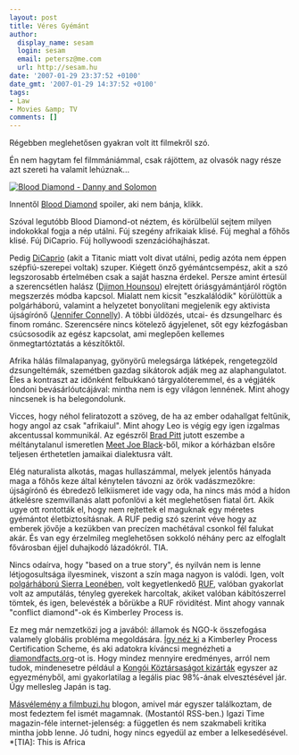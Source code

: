 ```yaml
---
layout: post
title: Véres Gyémánt
author:
  display_name: sesam
  login: sesam
  email: petersz@me.com
  url: http://sesam.hu
date: '2007-01-29 23:37:52 +0100'
date_gmt: '2007-01-29 14:37:52 +0100'
tags:
- Law
- Movies &amp; TV
comments: []
---
```


Régebben meglehetősen gyakran volt itt filmekről szó.

Én nem hagytam fel filmmániámmal, csak rájöttem, az olvasók nagy része azt szereti ha valamit lehúznak...

[![Blood Diamond - Danny and Solomon](http://sesam.hu/wp-content/uploads/2007/01/shot0004.jpg)](http://www.imdb.com/title/tt0450259)

Innentől [Blood Diamond](http://www.imdb.com/title/tt0450259) spoiler, aki nem bánja, klikk.  
  
Szóval legutóbb Blood Diamond-ot néztem, és körülbelül sejtem milyen indokokkal fogja a nép utálni. Fúj szegény afrikaiak klisé. Fúj meghal a főhős klisé. Fúj DiCaprio. Fúj hollywoodi szenzációhajhászat.

Pedig [DiCaprio](http://www.imdb.com/name/nm0000138) (akit a Titanic miatt volt divat utálni, pedig azóta nem éppen szépfiú-szerepei voltak) szuper. Kiégett önző gyémántcsempész, akit a szó legszorosabb értelmében csak a saját haszna érdekel. Persze amint értesül a szerencsétlen halász ([Djimon Hounsou](http://www.imdb.com/name/nm0005023)) elrejtett óriásgyámántjáról rögtön megszerzés módba kapcsol. Mialatt nem kicsit "eszkalálódik" körülöttük a polgárháború, valamint a helyzetet bonyolítani megjelenik egy aktivista újságírónő ([Jennifer Connelly](http://www.imdb.com/name/nm0000124)). A többi üldözés, utcai- és dzsungelharc és finom románc. Szerencsére nincs kötelező ágyjelenet, sőt egy kézfogásban csúcsosodik az egész kapcsolat, ami meglepően kellemes önmegtartóztatás a készítőktől.

Afrika hálás filmalapanyag, gyönyörű melegsárga látképek, rengetegzöld dzsungeltémák, szemétben gazdag sikátorok adják meg az alaphangulatot. Éles a kontraszt az időnként felbukkanó tárgyalóteremmel, és a végjáték londoni bevásárlóutcájával: mintha nem is egy világon lennének. Mint ahogy nincsenek is ha belegondolunk.

Vicces, hogy néhol feliratozott a szöveg, de ha az ember odahallgat feltűnik, hogy angol az csak "afrikaiul". Mint ahogy Leo is végig egy igen izgalmas akcentussal kommunikál. Az egészről [Brad Pitt](http://www.imdb.com/name/nm0000093) jutott eszembe a méltánytalanul ismeretlen [Meet Joe Black](http://www.imdb.com/title/tt0119643)-ből, mikor a kórházban elsőre teljesen érthetetlen jamaikai dialektusra vált.

Elég naturalista alkotás, magas hullaszámmal, melyek jelentős hányada maga a főhős keze által kénytelen távozni az örök vadászmezőkre: újságírónő és ébredező lelkiismeret ide vagy oda, ha nincs más mód a hídon átkelésre szemvillanás alatt pofonlövi a két meglehetősen fiatal őrt. Akik ugye ott rontották el, hogy nem rejtettek el maguknak egy méretes gyémántot életbiztosításnak. A RUF pedig szó szerint véve hogy az emberek jövője a kezükben van precízen machétával csonkol fél falukat akár. És van egy érzelmileg meglehetősen sokkoló néhány perc az elfoglalt fővárosban éjjel duhajkodó lázadókról. TIA.

Nincs odaírva, hogy "based on a true story", és nyilván nem is lenne létjogosultsága ilyesminek, viszont a szín maga nagyon is valódi. Igen, volt [polgárháború Sierra Leonében](http://en.wikipedia.org/wiki/UNAMSIL), volt kegyetlenkedő [RUF](http://en.wikipedia.org/wiki/Revolutionary_United_Front), valóban gyakorlat volt az amputálás, tényleg gyerekek harcoltak, akiket valóban kábítószerrel tömtek, és igen, belevésték a bőrükbe a RUF rövidítést. Mint ahogy vannak "conflict diamond"-ok és Kimberley Process is.

Ez meg már nemzetközi jog a javából: államok és NGO-k összefogása valamely globális probléma megoldására. [Így néz ki](http://www.kimberleyprocess.com:8080/site/?name=kpcs) a Kimberley Process Certification Scheme, és aki adatokra kíváncsi megnézheti a [diamondfacts.org](http://diamondfacts.org/conflict/index.html)-ot is. Hogy mindez mennyire eredményes, arról nem tudok, mindenesetre például a [Kongói Köztársaságot kizárták](http://news.bbc.co.uk/2/hi/africa/3889221.stm) egyszer az egyezményből, ami gyakorlatilag a legális piac 98%-ának elvesztésével jár. Úgy mellesleg Japán is tag.

[Másvélemény a filmbuzi.hu](http://http://filmbuzi.hu/archives/2006/12/30/Veres_gyemant_Blood_Diamond) blogon, amivel már egyszer találkoztam, de most fedeztem fel ismét magamnak. (Mostantól RSS-ben.) Igazi Time magazin-féle internet-jelenség: a független és nem szakmabeli kritika mintha jobb lenne. Jó tudni, hogy nincs egyedül az ember a lelkesedésével.
  *[TIA]: This is Africa
